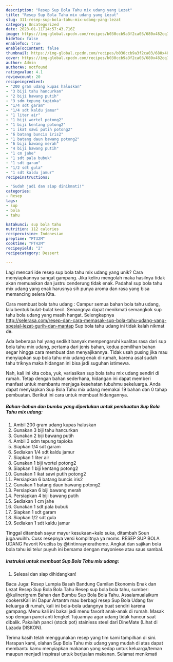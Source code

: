 ```yaml
---
description: "Resep Sup Bola Tahu mix udang yang Lezat"
title: "Resep Sup Bola Tahu mix udang yang Lezat"
slug: 311-resep-sup-bola-tahu-mix-udang-yang-lezat
category: Uncategorized
date: 2023-01-11T14:57:43.716Z
image: https://img-global.cpcdn.com/recipes/b030ccb9a3f2ca03/680x482cq70/sup-bola-tahu-mix-udang-foto-resep-utama.jpg
hideToc: false
enableToc: true
enableTocContent: false
thumbnail: https://img-global.cpcdn.com/recipes/b030ccb9a3f2ca03/680x482cq70/sup-bola-tahu-mix-udang-foto-resep-utama.jpg
cover: https://img-global.cpcdn.com/recipes/b030ccb9a3f2ca03/680x482cq70/sup-bola-tahu-mix-udang-foto-resep-utama.jpg
author: Admin
authorAv: notfound
ratingvalue: 4.1
reviewcount: 20
recipeingredient:
- "200 gram udang kupas haluskan"
- "3 biji tahu hancurkan"
- "2 biji bawang putih"
- "3 sdm tepung tapioka"
- "1/4 sdt garam"
- "1/4 sdt kaldu jamur"
- "1 liter air"
- "1 biji wortel potong2"
- "1 biji kentang potong2"
- "1 ikat sawi putih potong2"
- "6 batang buncis iris2"
- "1 batang daun bawang potong2"
- "6 biji bawang merah"
- "4 biji bawang putih"
- "1 cm jahe"
- "1 sdt pala bubuk"
- "1 sdt garam"
- "1/2 sdt gula"
- "1 sdt kaldu jamur"
recipeinstructions:

- "Sudah jadi dan siap dinikmati!"
categories:
- Resep
tags:
- sup
- bola
- tahu

katakunci: sup bola tahu 
nutrition: 112 calories
recipecuisine: Indonesian
preptime: "PT32M"
cooktime: "PT42M"
recipeyield: "2"
recipecategory: Dessert

---
```





Lagi mencari ide resep sup bola tahu mix udang yang unik? Cara menyiapkannya sangat gampang. Jika keliru mengolah maka hasilnya tidak akan memuaskan dan justru cenderung tidak enak. Padahal sup bola tahu mix udang yang enak harusnya sih punya aroma dan rasa yang bisa memancing selera Kita.





Cara membuat bola tahu udang : Campur semua bahan bola tahu udang, lalu bentuk bulat-bulat kecil. Senangnya dapat menikmati semangkok sup tahu bola udang yang masih hangat. Selengkapnya http://selerasa.com/resep-dan-cara-memasak-sup-bola-tahu-udang-yang-spesial-lezat-gurih-dan-mantap Sup bola tahu udang ini tidak kalah nikmat de.

Ada beberapa hal yang sedikit banyak mempengaruhi kualitas rasa dari sup bola tahu mix udang, pertama dari jenis bahan, kedua pemilihan bahan segar hingga cara membuat dan menyajikannya. Tidak usah pusing jika mau menyiapkan sup bola tahu mix udang enak di rumah, karena asal sudah tahu triknya maka hidangan ini bisa jadi suguhan istimewa.






Nah, kali ini kita coba, yuk, variasikan sup bola tahu mix udang sendiri di rumah. Tetap dengan bahan sederhana, hidangan ini dapat memberi manfaat untuk membantu menjaga kesehatan tubuhmu sekeluarga. Anda dapat menyiapkan Sup Bola Tahu mix udang memakai 19 bahan dan 0 tahap pembuatan. Berikut ini cara untuk membuat hidangannya.

<!--inarticleads1-->

##### Bahan-bahan dan bumbu yang diperlukan untuk pembuatan Sup Bola Tahu mix udang:

1. Ambil 200 gram udang kupas haluskan
1. Gunakan 3 biji tahu hancurkan
1. Gunakan 2 biji bawang putih
1. Ambil 3 sdm tepung tapioka
1. Siapkan 1/4 sdt garam
1. Sediakan 1/4 sdt kaldu jamur
1. Siapkan 1 liter air
1. Gunakan 1 biji wortel potong2
1. Siapkan 1 biji kentang potong2
1. Gunakan 1 ikat sawi putih potong2
1. Persiapkan 6 batang buncis iris2
1. Gunakan 1 batang daun bawang potong2
1. Persiapkan 6 biji bawang merah
1. Persiapkan 4 biji bawang putih
1. Sediakan 1 cm jahe
1. Gunakan 1 sdt pala bubuk
1. Siapkan 1 sdt garam
1. Siapkan 1/2 sdt gula
1. Sediakan 1 sdt kaldu jamur


Tinggal ditambah sayur mayur kesukaan+kalo suka, ditambah Soun juga.wuihh. Cuss resepnya versi komplitnya ya moms. RESEP SUP BOLA UDANG Favorit Krucilss by @tintinraynerathome. Angkat dan sajikan bola bola tahu isi telur puyuh ini bersama dengan mayoniese atau saus sambal. 

<!--inarticleads2-->

##### Instruksi untuk membuat Sup Bola Tahu mix udang:


1. Selesai dan siap dihidangkan!

Baca Juga: Resep Lumpia Basah Bandung Camilan Ekonomis Enak dan Lezat Resep Sup Bola Bola Tahu Resep sup bola bola tahu, sumber: @kulinerigram Bahan dan Bumbu Sup Bola Bola Tahu. Assalamualaikum cookersKali ini Dapur Artantm mau berbagi resep Sup Bola Udang fav keluarga di rumah, kali ini bola-bola udangnya buat sendiri karena gampang. Menu kali ini bakal jadi menu favorit anak-anak di rumah. Masak sop dengan panci anti lengket Tujuannya agar udang tidak hancur saat dibalik. Pakailah panci (stock pot) stainless steel dari DineMate (Lihat di Lazada DISKON). 

Terima kasih telah menggunakan resep yang tim kami tampilkan di sini. Harapan kami, olahan Sup Bola Tahu mix udang yang mudah di atas dapat membantu kamu menyiapkan makanan yang sedap untuk keluarga/teman maupun menjadi inspirasi untuk berjualan makanan. Selamat menikmati
